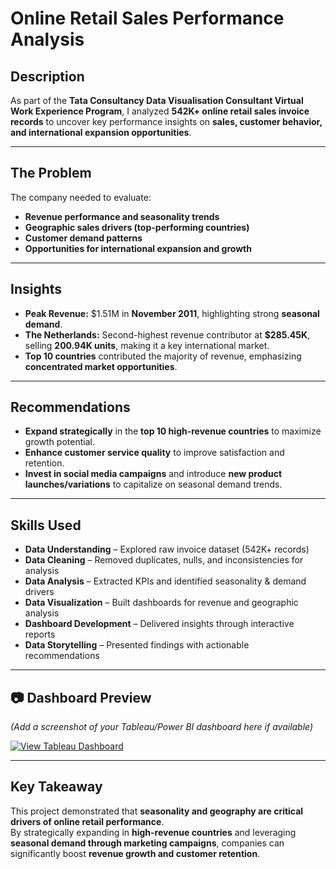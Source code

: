 # Online Retail Sales Performance Analysis
## Description
As part of the **Tata Consultancy Data Visualisation Consultant Virtual Work Experience Program**, I analyzed **542K+ online retail sales invoice records** to uncover key performance insights on **sales, customer behavior, and international expansion opportunities**.  

---

## The Problem
The company needed to evaluate:  
- **Revenue performance and seasonality trends**  
- **Geographic sales drivers (top-performing countries)**  
- **Customer demand patterns**  
- **Opportunities for international expansion and growth**  

---

## Insights
-  **Peak Revenue:** $1.51M in **November 2011**, highlighting strong **seasonal demand**.  
-  **The Netherlands:** Second-highest revenue contributor at **$285.45K**, selling **200.94K units**, making it a key international market.  
-  **Top 10 countries** contributed the majority of revenue, emphasizing **concentrated market opportunities**.  

---

## Recommendations
-  **Expand strategically** in the **top 10 high-revenue countries** to maximize growth potential.  
-  **Enhance customer service quality** to improve satisfaction and retention.  
-  **Invest in social media campaigns** and introduce **new product launches/variations** to capitalize on seasonal demand trends.  

---

## Skills Used
- **Data Understanding** – Explored raw invoice dataset (542K+ records)  
- **Data Cleaning** – Removed duplicates, nulls, and inconsistencies for analysis  
- **Data Analysis** – Extracted KPIs and identified seasonality & demand drivers  
- **Data Visualization** – Built dashboards for revenue and geographic analysis  
- **Dashboard Development** – Delivered insights through interactive reports  
- **Data Storytelling** – Presented findings with actionable recommendations  

---

## 📷 Dashboard Preview
*(Add a screenshot of your Tableau/Power BI dashboard here if available)*  

[![View Tableau Dashboard](https://img.shields.io/badge/View%20Dashboard-Tableau-blue?logo=tableau)](https://public.tableau.com/views/YourDashboardLinkHere)

---

## Key Takeaway
This project demonstrated that **seasonality and geography are critical drivers of online retail performance**.  
By strategically expanding in **high-revenue countries** and leveraging **seasonal demand through marketing campaigns**, companies can significantly boost **revenue growth and customer retention**.
